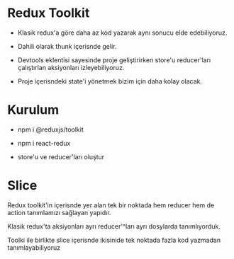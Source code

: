 # Redux Toolkit

- Klasik redux'a göre daha az kod yazarak aynı sonucu elde edebiliyoruz.

- Dahili olarak thunk içerisnde gelir.

- Devtools eklentisi sayesinde proje geliştirirken store'u reducer'ları çalıştırlan aksiyonları izleyebiliyoruz.

- Proje içerisndeki state'i yönetmek bizim için daha kolay olacak.

# Kurulum

- npm i @reduxjs/toolkit

- npm i react-redux

- store'u ve reducer'ları oluştur

# Slice

Redux toolkit'in içerisnde yer alan tek bir noktada hem reducer hem de action tanımlamızı sağlayan yapıdır.

Klasik redux'ta aksiyonları ayrı reducer'^ları ayrı dosylarda tanımlıyorduk.

Toolki ile birlikte slice içerisnde ikisinide tek noktada fazla kod yazmadan tanımlayabiliyoruz
